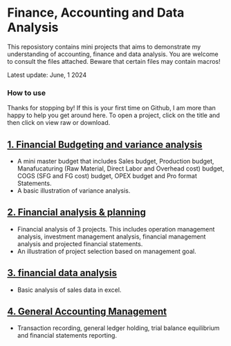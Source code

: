 # Finance, Accounting and Data Analysis 
This reposistory contains mini projects that aims to demonstrate my understanding of accounting, finance and data analysis. You are welcome to consult the files attached. Beware that certain files may contain macros!

Latest update: June, 1 2024

### How to use
Thanks for stopping by! If this is your first time on Github, I am more than happy to help you get around here. To open a project, click on the title and then click on view raw or download.


## [1. Financial Budgeting and variance analysis](https://github.com/eliediwa9/Financial-and-Data-Analysis/blob/4bd1030319769cd9bd183681e4bbab66dff704db/1.Maser%20budget%20and%20variance%20analysis.xlsx)
- A mini master budget that includes Sales budget, Production budget, Manafucaturing (Raw Material, Direct Labor and Overhead cost) budget, COGS (SFG and FG cost) budget, OPEX budget and Pro format Statements.
- A basic illustration of variance analysis.

## [2. Financial analysis & planning](https://github.com/eliediwa9/Financial-and-Data-Analysis/blob/bdca449423640c96ad723cc8cc36ceaada3d6ee7/2.Financial%20planning%20%26%20analysis.xlsx)
- Financial analysis of 3 projects. This includes operation management analysis, investment management analysis, financial management analysis and projected financial statements.
- An illustration of project selection based on management goal.


## [3. financial data analysis ](https://github.com/eliediwa9/Financial-and-Data-Analysis/blob/3bd92432e5a1c7d5ecd474b513c3b5349596f05c/3.Financial%20data%20analysis.xlsx)
- Basic analysis of sales data in excel.


## [4. General Accounting Management](https://github.com/eliediwa9/Financial-and-Data-Analysis/blob/c72f2b9541b3972c7cd89851c6296d2e7220befb/4.%20General%20Accounting%20Tool.xlsm)
- Transaction recording, general ledger holding, trial balance equilibrium and financial statements reporting.
